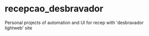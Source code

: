 # recepcao_desbravador
Personal projects of automation and UI for recep with 'desbravador lightweb' site
